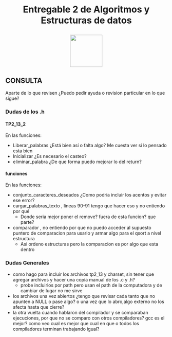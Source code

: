  <h1 align="center">
 Entregable 2 de Algoritmos y Estructuras de datos</p>
 
<img src=https://img.freepik.com/vector-premium/senal-atencion-advertencia-peligro-simbolo-exclamacion-blanco_231786-5218.jpg width="100" height="100" text-aling="center"> </p>
 
## CONSULTA
Aparte de lo que revisen ¿Puedo pedir ayuda o revision particular en lo que sigue?

### Dudas de los .h
#### TP2_13_2
En las funciones:

 * Liberar_palabras ¿Está bien así o falta algo? Me cuesta ver si lo pensado esta bien
* Inicializar  ¿Es necesario el casteo?
* eliminar_palabra ¿De que forma puedo mejorar lo del return?


#### funciones
En las funciones:

* conjunto_caracteres_deseados ¿Como podria incluir los acentos y evitar ese error?
* cargar_palabras_texto , lineas 90-91 tengo que hacer eso y no entiendo por qué
  - Donde seria mejor poner el remove? fuera de esta funcion? que parte?
* comparador , no entiendo por que no puedo acceder al supuesto puntero de comparacion para usarlo y armar algo para el qsort a nivel estructura
  - Asi ordeno estructuras pero la comparacion es por algo que esta dentro


### Dudas Generales
* como hago para incluir los archivos tp2_13 y charset, sin tener que agregar archivos y hacer una copia manual de los .c y .h?
  -  probe incluirlos por path pero usan el path de la computadora y de cambiar de lugar no me sirve
* los archivos una vez abiertos ¿tengo que revisar cada tanto que no apunten a NULL o pase algo? o una vez que lo abro,algo externo no los afecta hasta que cierre?
* la otra vuelta cuando hablaron del compilador y se comparaban ejecuciones, por que no se comparo con otros compiladores? gcc es el mejor? como veo cual es mejor que cual en que o todos los compiladores terminan trabajando igual?
